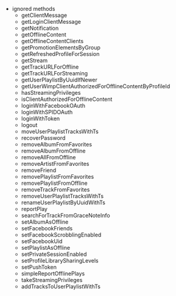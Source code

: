 - ignored methods
  - getClientMessage
  - getLoginClientMessage
  - getNotification
  - getOfflineContent
  - getOfflineContentClients
  - getPromotionElementsByGroup
  - getRefreshedProfileForSession
  - getStream
  - getTrackURLForOffline
  - getTrackURLForStreaming
  - getUserPlaylistByUuidIfNewer
  - getUserWimpClientAuthorizedForOfflineContentByProfileId
  - hasStreamingPrivileges
  - isClientAuthorizedForOfflineContent
  - loginWithFacebookOAuth
  - loginWithSPIDOAuth
  - loginWithToken
  - logout
  - moveUserPlaylistTracksWithTs
  - recoverPassword
  - removeAlbumFromFavorites
  - removeAlbumFromOffline
  - removeAllFromOffline
  - removeArtistFromFavorites
  - removeFriend
  - removePlaylistFromFavorites
  - removePlaylistFromOffline
  - removeTrackFromFavorites
  - removeUserPlaylistTracksWithTs
  - renameUserPlaylistByUuidWithTs
  - reportPlay
  - searchForTrackFromGraceNoteInfo
  - setAlbumAsOffline
  - setFacebookFriends
  - setFacebookScrobblingEnabled
  - setFacebookUid
  - setPlaylistAsOffline
  - setPrivateSessionEnabled
  - setProfileLibrarySharingLevels
  - setPushToken
  - simpleReportOfflinePlays
  - takeStreamingPrivileges
  - addTracksToUserPlaylistWithTs